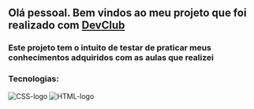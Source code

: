 <h2> Olá pessoal. Bem vindos ao meu projeto que foi realizado com <a href="#">DevClub</a></h2>
<h3>Este projeto tem o intuito de testar de praticar meus conhecimentos adquiridos com as aulas que realizei</h3>
<h3>Tecnologias:</h3>
<img src="https://img.shields.io/badge/CSS3-1572B6?style=for-the-badge&logo=css3&logoColor=white" alt="CSS-logo">
<img src="https://img.shields.io/badge/HTML5-E34F26?style=for-the-badge&logo=html5&logoColor=white" alt="HTML-logo">

